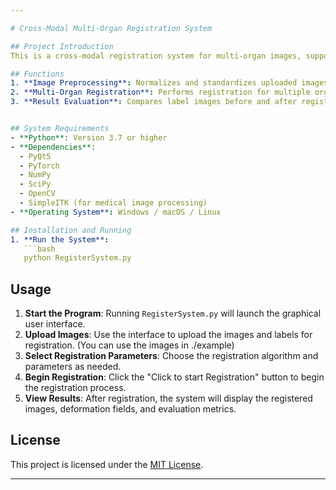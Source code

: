 ```yaml
---

# Cross-Modal Multi-Organ Registration System

## Project Introduction
This is a cross-modal registration system for multi-organ images, supporting registration across different modalities such as MRI and CT. The system is developed in Python, with the user interface built using PyQt5 and deep learning algorithms implemented using PyTorch.

## Functions
1. **Image Preprocessing**: Normalizes and standardizes uploaded images and processes uploaded labels.
2. **Multi-Organ Registration**: Performs registration for multiple organs, outputs the registered images, and generates deformation fields.
3. **Result Evaluation**: Compares label images before and after registration against the reference image, and provides evaluation metrics such as Dice, Mutual Information (MI), and Average Symmetric Surface Distance (ASD).


## System Requirements
- **Python**: Version 3.7 or higher
- **Dependencies**:
  - PyQt5
  - PyTorch
  - NumPy
  - SciPy
  - OpenCV
  - SimpleITK (for medical image processing)
- **Operating System**: Windows / macOS / Linux

## Installation and Running
1. **Run the System**:
   ```bash
   python RegisterSystem.py
   ```

## Usage
1. **Start the Program**: Running `RegisterSystem.py` will launch the graphical user interface.
2. **Upload Images**: Use the interface to upload the images and labels for registration. (You can use the images in ./example)
3. **Select Registration Parameters**: Choose the registration algorithm and parameters as needed.
4. **Begin Registration**: Click the "Click to start Registration" button to begin the registration process.
5. **View Results**: After registration, the system will display the registered images, deformation fields, and evaluation metrics.



## License
This project is licensed under the [MIT License](LICENSE).

---
```

